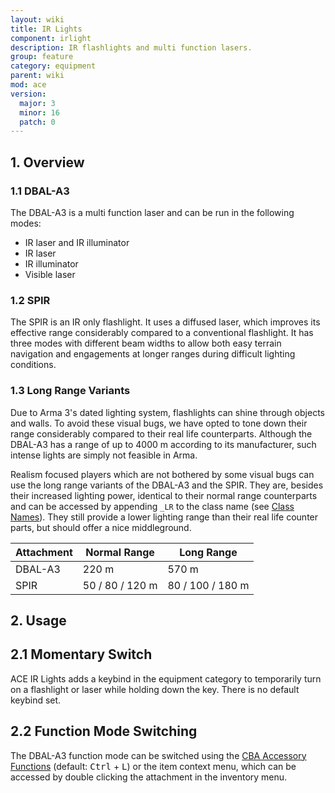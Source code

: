 ```yaml
---
layout: wiki
title: IR Lights
component: irlight
description: IR flashlights and multi function lasers.
group: feature
category: equipment
parent: wiki
mod: ace
version:
  major: 3
  minor: 16
  patch: 0
---
```


## 1. Overview

### 1.1 DBAL-A3

The DBAL-A3 is a multi function laser and can be run in the following modes:

- IR laser and IR illuminator
- IR laser
- IR illuminator
- Visible laser

### 1.2 SPIR

The SPIR is an IR only flashlight. It uses a diffused laser, which improves its effective range considerably compared to a conventional flashlight. It has three modes with different beam widths to allow both easy terrain navigation and engagements at longer ranges during difficult lighting conditions.

### 1.3 Long Range Variants

Due to Arma 3's dated lighting system, flashlights can shine through objects and walls. To avoid these visual bugs, we have opted to tone down their range considerably compared to their real life counterparts. Although the DBAL-A3 has a range of up to 4000 m according to its manufacturer, such intense lights are simply not feasible in Arma.

Realism focused players which are not bothered by some visual bugs can use the long range variants of the DBAL-A3 and the SPIR. They are, besides their increased lighting power, identical to their normal range counterparts and can be accessed by appending `_LR` to the class name (see [Class Names](../class-names#ir-lights)). They still provide a lower lighting range than their real life counter parts, but should offer a nice middleground.

| Attachment | Normal Range    | Long Range       |
| ---------- | --------------- | ---------------- |
| DBAL-A3    | 220 m           | 570 m            |
| SPIR       | 50 / 80 / 120 m | 80 / 100 / 180 m |

## 2. Usage

## 2.1 Momentary Switch
ACE IR Lights adds a keybind in the equipment category to temporarily turn on a flashlight or laser while holding down the key. There is no default keybind set.

## 2.2 Function Mode Switching
The DBAL-A3 function mode can be switched using the [CBA Accessory Functions](https://github.com/CBATeam/CBA_A3/wiki/Accessory-Functions) (default: <kbd>Ctrl</kbd> + <kbd>L</kbd>) or the item context menu, which can be accessed by double clicking the attachment in the inventory menu.
